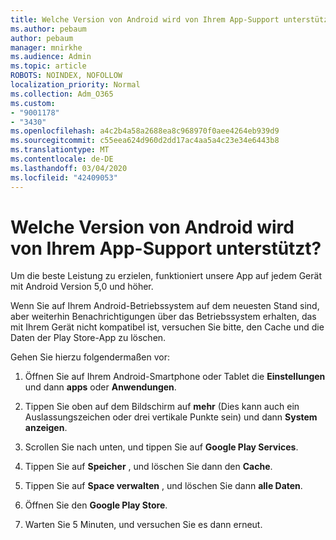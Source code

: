 ```yaml
---
title: Welche Version von Android wird von Ihrem App-Support unterstützt?
ms.author: pebaum
author: pebaum
manager: mnirkhe
ms.audience: Admin
ms.topic: article
ROBOTS: NOINDEX, NOFOLLOW
localization_priority: Normal
ms.collection: Adm_O365
ms.custom:
- "9001178"
- "3430"
ms.openlocfilehash: a4c2b4a58a2688ea8c968970f0aee4264eb939d9
ms.sourcegitcommit: c55eea624d960d2dd17ac4aa5a4c23e34e6443b8
ms.translationtype: MT
ms.contentlocale: de-DE
ms.lasthandoff: 03/04/2020
ms.locfileid: "42409053"
---
```

# <a name="what-version-of-android-does-your-app-support"></a>Welche Version von Android wird von Ihrem App-Support unterstützt?

Um die beste Leistung zu erzielen, funktioniert unsere App auf jedem Gerät mit Android Version 5,0 und höher.

Wenn Sie auf Ihrem Android-Betriebssystem auf dem neuesten Stand sind, aber weiterhin Benachrichtigungen über das Betriebssystem erhalten, das mit Ihrem Gerät nicht kompatibel ist, versuchen Sie bitte, den Cache und die Daten der Play Store-App zu löschen.

Gehen Sie hierzu folgendermaßen vor: 

1. Öffnen Sie auf Ihrem Android-Smartphone oder Tablet die **Einstellungen** und dann **apps** oder **Anwendungen**.

2. Tippen Sie oben auf dem Bildschirm auf **mehr** (Dies kann auch ein Auslassungszeichen oder drei vertikale Punkte sein) und dann **System anzeigen**. 

3. Scrollen Sie nach unten, und tippen Sie auf **Google Play Services**. 

4. Tippen Sie auf **Speicher** , und löschen Sie dann den **Cache**. 

5. Tippen Sie auf **Space verwalten** , und löschen Sie dann **alle Daten**. 

6. Öffnen Sie den **Google Play Store**. 

7. Warten Sie 5 Minuten, und versuchen Sie es dann erneut. 